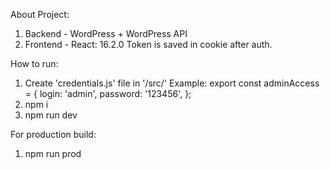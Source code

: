 About Project:
1. Backend - WordPress + WordPress API
2. Frontend - React: 16.2.0
Token is saved in cookie after auth.

How to run:
1. Create 'credentials.js' file in '/src/'
Example:
export const adminAccess = {
    login: 'admin',
    password: '123456',
};
2. npm i
3. npm run dev

For production build:
1. npm run prod
